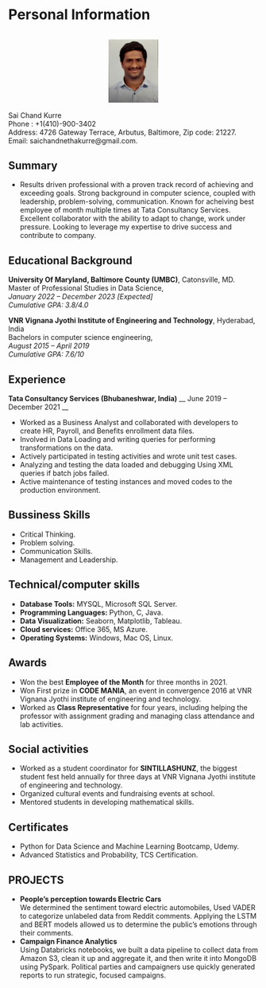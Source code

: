 # Personal Information #
<div style="display: flex; align-items: center;">
  </div>
  <div style="flex: 1;">
    <p align="center">
    <img src="SaiChand.jpg" alt="Sai Chand Kurre" width="100">
    </p>
</div>
  <div style="flex: 1;">
  Sai Chand Kurre<br>
 Phone : +1(410)-900-3402<br>
Address: 4726 Gateway Terrace, Arbutus, Baltimore,  Zip code: 21227. <br>
Email: saichandnethakurre@gmail.com.</div>
  

## Summary ##
- Results driven professional with a proven track record of achieving and exceeding goals. Strong background in computer science, coupled with leadership, problem-solving, communication. Known for acheiving best employee of month multiple times at Tata Consultancy Services. Excellent collaborator with the ability to adapt to change, work under pressure. Looking to leverage my expertise to drive success and contribute to company.

## Educational Background ##
**University Of Maryland, Baltimore County (UMBC)**, Catonsville, MD.         
Master of Professional Studies in Data Science, 	      				
_January 2022 – December 2023 [Expected]        	 
Cumulative GPA: 3.8/4.0_     

**VNR Vignana Jyothi Institute of Engineering and Technology**, Hyderabad, India    
Bachelors in computer science engineering,    
_August 2015 – April 2019_     	   
_Cumulative GPA: 7.6/10_

## Experience ##
**Tata Consultancy Services (Bhubaneshwar, India)**                      __ June 2019 – December 2021 __
-	Worked as a Business Analyst and collaborated with developers to create HR, Payroll, and Benefits enrollment data files. 
-	Involved in Data Loading and writing queries for performing transformations on the data.
-	Actively participated in testing activities and wrote unit test cases.
-	Analyzing and testing the data loaded and debugging Using XML queries if batch jobs failed.
-	Active maintenance of testing instances and moved codes to the production environment.

## Bussiness Skills ##
- Critical Thinking.
- Problem solving.
- Communication Skills.
- Management and Leadership.

## Technical/computer skills ##

-	**Database Tools:** MYSQL, Microsoft SQL Server.
-	**Programming Languages:** Python, C, Java.
-	**Data Visualization:** Seaborn, Matplotlib, Tableau.
-	**Cloud services:** Office 365, MS Azure.
-	**Operating Systems:** Windows, Mac OS, Linux.


## Awards ##
- 	Won the best **Employee of the Month** for three months in 2021.
-	Won First prize in **CODE MANIA**, an event in convergence 2016 at VNR Vignana Jyothi institute of engineering and technology. 
-	Worked as **Class Representative** for four years, including helping the professor with assignment grading and managing class attendance and lab activities.

## Social activities ##
-	Worked as a student coordinator for **SINTILLASHUNZ**, the biggest student fest held annually for three days at VNR Vignana Jyothi institute of engineering and technology.
-	Organized cultural events and fundraising events at school.
-	Mentored students in developing mathematical skills.

## Certificates ##
-	Python for Data Science and Machine Learning Bootcamp, Udemy.
-	Advanced Statistics and Probability, TCS Certification.

## PROJECTS ##
-	**People’s perception towards Electric Cars** <br>
We determined the sentiment toward electric automobiles, Used VADER to categorize unlabeled data from Reddit comments. Applying the LSTM and BERT models allowed us to determine the public’s emotions through their comments.
-	**Campaign Finance Analytics**  <br>
  Using Databricks notebooks, we built a data pipeline to collect data from Amazon S3, clean it up and aggregate it, and then write it into MongoDB using PySpark. Political parties and campaigners use quickly generated reports to run strategic, focused campaigns.
